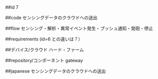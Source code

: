 ##id
7

##code
センシングデータのクラウドへの送出

##flow
センシング・解析・異常イベント発生・プッシュ通知・発砲・停止

##requirements
(id=6 との違いは？）

##デバイス/クラウド
ハード・ファーム

##repository/コンポーネント
gateway

##japanese
センシングデータのクラウドへの送出

